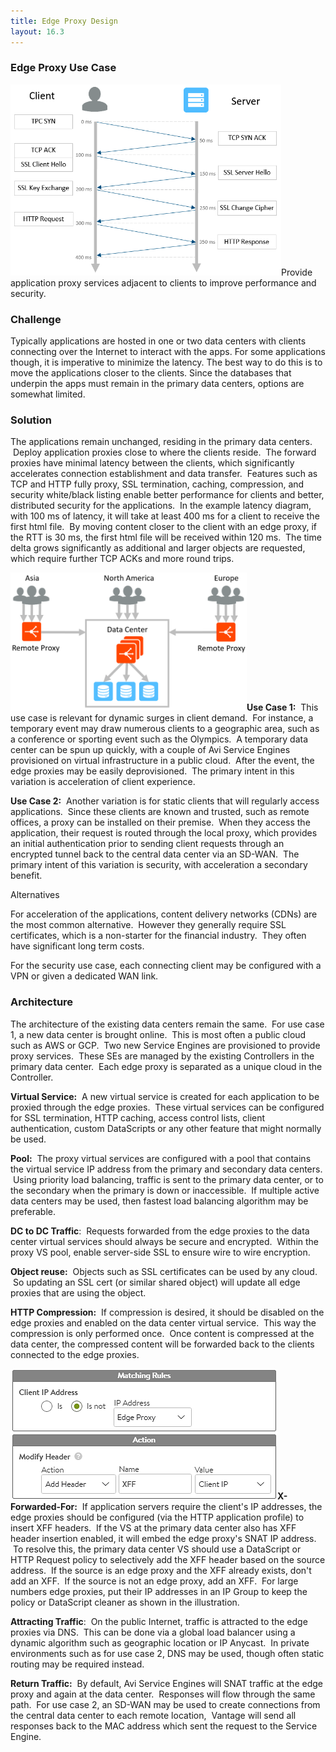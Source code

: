 ```yaml
---
title: Edge Proxy Design
layout: 16.3
---
```

### Edge Proxy Use Case

<a href="img/Latency.png"><img class=" wp-image-14476 alignright" src="img/Latency.png" alt="Latency" width="433" height="306"></a>Provide application proxy services adjacent to clients to improve performance and security.

### Challenge

Typically applications are hosted in one or two data centers with clients connecting over the Internet to interact with the apps. For some applications though, it is imperative to minimize the latency. The best way to do this is to move the applications closer to the clients. Since the databases that underpin the apps must remain in the primary data centers, options are somewhat limited.

### Solution

The applications remain unchanged, residing in the primary data centers.  Deploy application proxies close to where the clients reside.  The forward proxies have minimal latency between the clients, which significantly accelerates connection establishment and data transfer.  Features such as TCP and HTTP fully proxy, SSL termination, caching, compression, and security white/black listing enable better performance for clients and better, distributed security for the applications.  In the example latency diagram, with 100 ms of latency, it will take at least 400 ms for a client to receive the first html file.  By moving content closer to the client with an edge proxy, if the RTT is 30 ms, the first html file will be received within 120 ms.  The time delta grows significantly as additional and larger objects are requested, which require further TCP ACKs and more round trips.

**<a href="img/EdgeProxy.png"><img class="wp-image-14466 alignright" src="img/EdgeProxy.png" alt="EdgeProxy" width="378" height="221"></a>Use Case 1:**  This use case is relevant for dynamic surges in client demand.  For instance, a temporary event may draw numerous clients to a geographic area, such as a conference or sporting event such as the Olympics.  A temporary data center can be spun up quickly, with a couple of Avi Service Engines provisioned on virtual infrastructure in a public cloud.  After the event, the edge proxies may be easily deprovisioned.  The primary intent in this variation is acceleration of client experience.

**Use Case 2:**  Another variation is for static clients that will regularly access applications.  Since these clients are known and trusted, such as remote offices, a proxy can be installed on their premise.  When they access the application, their request is routed through the local proxy, which provides an initial authentication prior to sending client requests through an encrypted tunnel back to the central data center via an SD-WAN.  The primary intent of this variation is security, with acceleration a secondary benefit.

Alternatives

For acceleration of the applications, content delivery networks (CDNs) are the most common alternative.  However they generally require SSL certificates, which is a non-starter for the financial industry.  They often have significant long term costs.

For the security use case, each connecting client may be configured with a VPN or given a dedicated WAN link.

### Architecture

The architecture of the existing data centers remain the same.  For use case 1, a new data center is brought online.  This is most often a public cloud such as AWS or GCP.  Two new Service Engines are provisioned to provide proxy services.  These SEs are managed by the existing Controllers in the primary data center.  Each edge proxy is separated as a unique cloud in the Controller.

**Virtual Service:**  A new virtual service is created for each application to be proxied through the edge proxies.  These virtual services can be configured for SSL termination, HTTP caching, access control lists, client authentication, custom DataScripts or any other feature that might normally be used.

**Pool:**  The proxy virtual services are configured with a pool that contains the virtual service IP address from the primary and secondary data centers.  Using priority load balancing, traffic is sent to the primary data center, or to the secondary when the primary is down or inaccessible.  If multiple active data centers may be used, then fastest load balancing algorithm may be preferable.

**DC to DC Traffic**:  Requests forwarded from the edge proxies to the data center virtual services should always be secure and encrypted.  Within the proxy VS pool, enable server-side SSL to ensure wire to wire encryption.

**Object reuse:**  Objects such as SSL certificates can be used by any cloud.  So updating an SSL cert (or similar shared object) will update all edge proxies that are using the object.

**HTTP Compression:**  If compression is desired, it should be disabled on the edge proxies and enabled on the data center virtual service.  This way the compression is only performed once.  Once content is compressed at the data center, the compressed content will be forwarded back to the clients connected to the edge proxies.

**<a href="img/XFF-Policy.png"><img class="size-full wp-image-14474 alignright" src="img/XFF-Policy.png" alt="XFF Policy" width="427" height="209"></a>X-Forwarded-For:**  If application servers require the client's IP addresses, the edge proxies should be configured (via the HTTP application profile) to insert XFF headers.  If the VS at the primary data center also has XFF header insertion enabled, it will embed the edge proxy's SNAT IP address.  To resolve this, the primary data center VS should use a DataScript or HTTP Request policy to selectively add the XFF header based on the source address.  If the source is an edge proxy and the XFF already exists, don't add an XFF.  If the source is not an edge proxy, add an XFF.  For large numbers edge proxies, put their IP addresses in an IP Group to keep the policy or DataScript cleaner as shown in the illustration.

**Attracting Traffic**:  On the public Internet, traffic is attracted to the edge proxies via DNS.  This can be done via a global load balancer using a dynamic algorithm such as geographic location or IP Anycast.  In private environments such as for use case 2, DNS may be used, though often static routing may be required instead.

**Return Traffic:**  By default, Avi Service Engines will SNAT traffic at the edge proxy and again at the data center.  Responses will flow through the same path.  For use case 2, an SD-WAN may be used to create connections from the central data center to each remote location,  Vantage will send all responses back to the MAC address which sent the request to the Service Engine.

